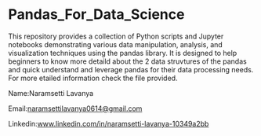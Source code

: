 # Pandas_For_Data_Science
This repository provides a collection of Python scripts and Jupyter notebooks demonstrating various data manipulation, analysis, and visualization techniques using the pandas library. It is designed to help beginners to know more detaild about the 2 data struvtures of the pandas and quick understand and leverage pandas for their data processing needs.
   For more etailed information check the file provided.



Name:Naramsetti Lavanya

Email:naramsettilavanya0614@gmail.com

Linkedin:www.linkedin.com/in/naramsetti-lavanya-10349a2bb

